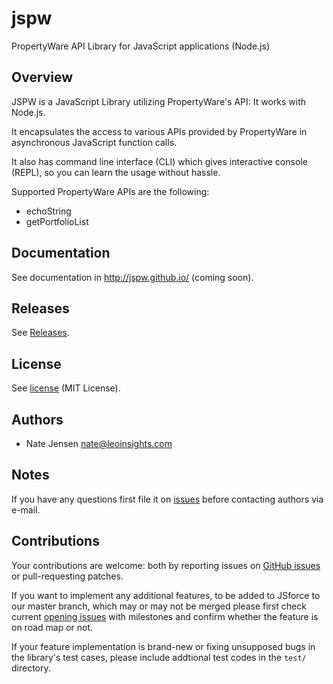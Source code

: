 # jspw 

PropertyWare API Library for JavaScript applications (Node.js)

## Overview

JSPW is a JavaScript Library utilizing PropertyWare's API: It works with Node.js.

It encapsulates the access to various APIs provided by PropertyWare in asynchronous JavaScript function calls.

It also has command line interface (CLI) which gives interactive console (REPL), so you can learn the usage without hassle.

Supported PropertyWare APIs are the following:

- echoString
- getPortfolioList

## Documentation

See documentation in http://jspw.github.io/ (coming soon).

## Releases

See [Releases](https://github.com/burleyb/jspw/releases).

## License

See [license](LICENSE) (MIT License).

## Authors

- Nate Jensen <nate@leoinsights.com>


## Notes

If you have any questions first file it on [issues](https://github.com/burleyb/jspw/issues) before contacting authors via e-mail.

## Contributions

Your contributions are welcome: both by reporting issues on [GitHub issues](https://github.com/burleyb/jspw/issues) or pull-requesting patches.

If you want to implement any additional features, to be added to JSforce to our master branch, which may or may not be merged please first check current [opening issues](https://github.com/burleyb/jspw/issues?q=is%3Aopen) with milestones and confirm whether the feature is on road map or not.

If your feature implementation is brand-new or fixing unsupposed bugs in the library's test cases, please include addtional test codes in the `test/` directory.
